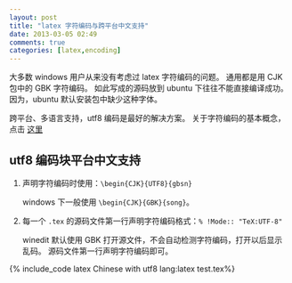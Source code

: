 ```yaml
---
layout: post
title: "latex 字符编码与跨平台中文支持"
date: 2013-03-05 02:49
comments: true
categories: [latex,encoding]
---
```


大多数 windows 用户从来没有考虑过 latex 字符编码的问题。
通用都是用 CJK 包中的 GBK 字符编码。
如此写成的源码放到 ubuntu 下往往不能直接编译成功。
因为，ubuntu 默认安装包中缺少这种字体。

跨平台、多语言支持，utf8 编码是最好的解决方案。
关于字符编码的基本概念，点击 [这里](http://jackonyang.github.io/blog/2012/11/19/introduction-to-common-encoding/)

<!--more-->

utf8 编码块平台中文支持
-----------------------

1. 声明字符编码时使用：`\begin{CJK}{UTF8}{gbsn}`

    windows 下一般使用 `\begin{CJK}{GBK}{song}`。
2. 每一个 `.tex` 的源码文件第一行声明字符编码格式：`% !Mode:: "TeX:UTF-8"`

    winedit 默认使用 GBK 打开源文件，不会自动检测字符编码，打开以后显示乱码。
    源码文件第一行声明字符编码即可。

{% include_code latex Chinese with utf8 lang:latex test.tex%}

